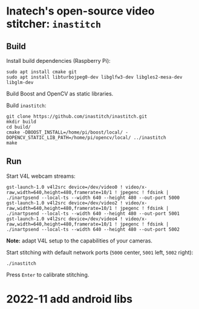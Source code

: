 # Inatech's open-source video stitcher: ``inastitch``
## Build
Install build dependencies (Raspberry Pi):

    sudo apt install cmake git
    sudo apt install libturbojpeg0-dev libglfw3-dev libgles2-mesa-dev libglm-dev

Build Boost and OpenCV as static libraries.
    
Build ``inastitch``:

    git clone https://github.com/inastitch/inastitch.git
    mkdir build
    cd build/
    cmake -DBOOST_INSTALL=/home/pi/boost/local/ -DOPENCV_STATIC_LIB_PATH=/home/pi/opencv/local/ ../inastitch
    make

## Run
Start V4L webcam streams:

    gst-launch-1.0 v4l2src device=/dev/video0 ! video/x-raw,width=640,height=480,framerate=10/1 ! jpegenc ! fdsink | ./inartpsend --local-ts --width 640 --height 480 --out-port 5000
    gst-launch-1.0 v4l2src device=/dev/video2 ! video/x-raw,width=640,height=480,framerate=10/1 ! jpegenc ! fdsink | ./inartpsend --local-ts --width 640 --height 480 --out-port 5001
    gst-launch-1.0 v4l2src device=/dev/video4 ! video/x-raw,width=640,height=480,framerate=10/1 ! jpegenc ! fdsink | ./inartpsend --local-ts --width 640 --height 480 --out-port 5002

**Note:** adapt V4L setup to the capabilities of your cameras.

Start stitching with default network ports (``5000`` center, ``5001`` left, ``5002`` right):

    ./inastitch

Press ``Enter`` to calibrate stitching.

# 2022-11 add android libs
